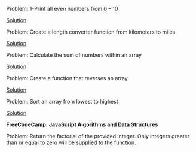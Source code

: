 Problem: 1-Print all even numbers from 0 – 10


[Solution](https://github.com/Slmti-BH/js_challenges/blob/main/misc/printEvenNumbers.js)


Problem: Create a length converter function from kilometers to miles

[Solution](https://github.com/Slmti-BH/js_challenges/blob/main/misc/lengthConverter.js)


Problem: Calculate the sum of numbers within an array

[Solution](https://github.com/Slmti-BH/js_challenges/blob/main/misc/sumNoInArr.js)

Problem: Create a function that reverses an array

[Solution](https://github.com/Slmti-BH/js_challenges/blob/main/misc/reverseArr.js)

Problem: Sort an array from lowest to highest

[Solution](https://github.com/Slmti-BH/js_challenges/blob/main/misc/sortArr.js)

**FreeCodeCamp: JavaScript Algorithms and Data Structures**

Problem: Return the factorial of the provided integer. Only integers greater than or equal to zero will be supplied to the function.
